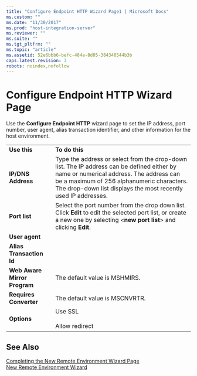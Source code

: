 ```yaml
---
title: "Configure Endpoint HTTP Wizard Page1 | Microsoft Docs"
ms.custom: ""
ms.date: "11/30/2017"
ms.prod: "host-integration-server"
ms.reviewer: ""
ms.suite: ""
ms.tgt_pltfrm: ""
ms.topic: "article"
ms.assetid: 52e6bbb6-befc-484a-8d05-384340544b3b
caps.latest.revision: 3
robots: noindex,nofollow
---
```

# Configure Endpoint HTTP Wizard Page
Use the **Configure Endpoint HTTP** wizard page to set the IP address, port number, user agent, alias transaction identifier, and other information for the host environment.  
  
|||  
|-|-|  
|**Use this**|**To do this**|  
|**IP/DNS Address**|Type the address or select from the drop-down list. The IP address can be defined either by name or numerical address. The address can be a maximum of 256 alphanumeric characters. The drop-down list displays the most recently used IP addresses.|  
|**Port list**|Select the port number from the drop down list. Click **Edit** to edit the selected port list, or create a new one by selecting \<**new port list**> and clicking **Edit**.|  
|**User agent**||  
|**Alias Transaction Id**||  
|**Web Aware Mirror Program**|The default value is MSHMIRS.|  
|**Requires Converter**|The default value is MSCNVRTR.|  
|**Options**|Use SSL<br /><br /> Allow redirect|  
  
## See Also  
 [Completing the New Remote Environment Wizard Page](../core/completing-the-new-remote-environment-wizard-page1.md)   
 [New Remote Environment Wizard](../core/new-remote-environment-wizard1.md)